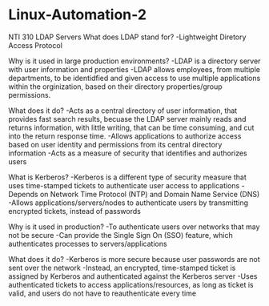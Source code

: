 # Linux-Automation-2
NTI 310
LDAP Servers
What does LDAP stand for?
-Lightweight Diretory Access Protocol

Why is it used in large production environments?
-LDAP is a directory server with user information and properties
-LDAP allows employees, from multiple departments, 
to be identidfied and given access to use multiple applications within the orginization, 
based on their directory properties/group permissions.

What does it do?
-Acts as a central directory of user information,
that provides fast search results,
becuase the LDAP server mainly reads and returns information, 
with little writing, that can be time consuming,
and cut into the return response time.
-Allows applications to authorize access based on user identity and permissions
from its central directory information
-Acts as a measure of security that identifies and authorizes users

What is Kerberos?
-Kerberos is a different type of security measure that
uses time-stamped tickets to authenticate user access to applications
-Depends on Network Time Protocol (NTP) and Domain Name Service (DNS)
-Allows applications/servers/nodes to authenticate users by transmitting 
encrypted tickets, instead of passwords

Why is it used in production?
-To authenticate users over networks that may not be secure
-Can provide the Single Sign On (SSO) feature, 
which authenticates processes to servers/applications

What does it do?
-Kerberos is more secure because user passwords are not sent over the network
-Instead, an encrypted, time-stamped ticket is assigned by Kerberos and authenticated against the Kerberos server
-Uses authenticated tickets to access applications/resources, as long as ticket is valid,
and users do not have to reauthenticate every time
